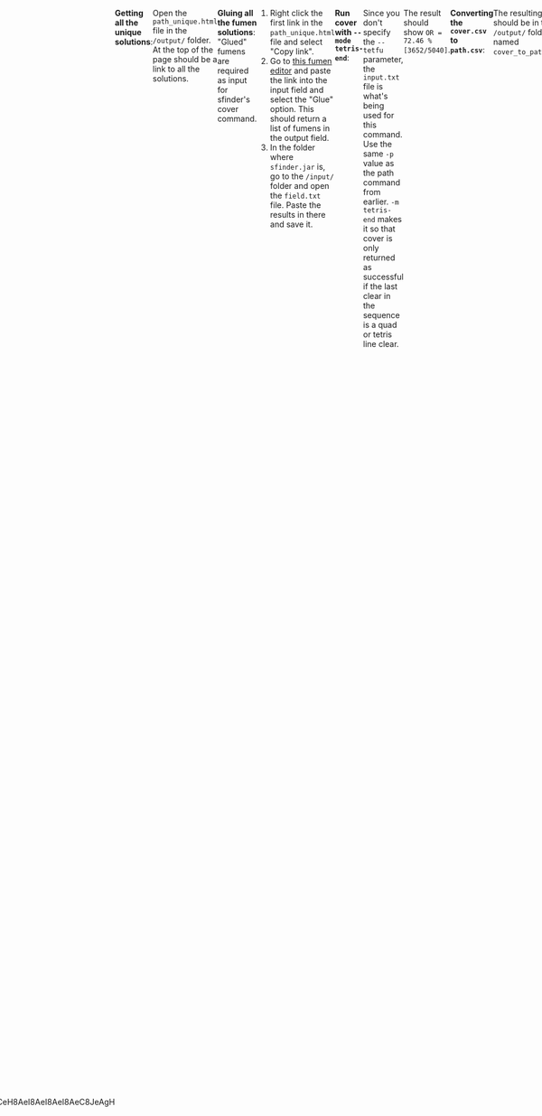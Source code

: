 ```yaml
---
title: Custom Minimals
tags:
- Solution Finder
---
```

<meta name="description" content="Description, installation, and usage of programs that will allow you to find minimals based on a cover.csv output with Hillosanation's Cover-To-Path program." />
<style>
header{max-width: 700px; left: 50%; transform: translateX(-50%); padding: 0 2em;}
body{display: flex; justify-content: center;}
.singlePage{width: -webkit-fill-available; max-width: 700px;}
</style>

## Custom Cover-Based Minimals
A special method of generating minimals, where you can get minimal sets for **maximizing a setup's quad clear chance, T-Spin chance, etc.** by converting solution finder's  [[sfinder-docs/sfinder cover.md|cover]] output into a `path.csv` file, allowing [[sfinder-docs/strict minimals|sfinder-strict-minimal]] to work its magic.
___
## Finding Custom Cover-Based Minimals
This is currently done through [Hillosanation's](https://github.com/Hillosanation/) **Cover-to-Path Script**.

#### Downloading:
1. Download the [Cover-to-Path script](https://cdn.discordapp.com/attachments/569728778985537587/982997795986350110/cover-to-path.py) and place it in the folder where `sfinder.jar` is.
2. Download the [unglueFumen script](https://cdn.discordapp.com/attachments/853378199525916732/982998615909871646/unglueFumen.js) and place it in the folder where `sfinder.jar` is.
___
## Example Path and Usage
<div class="minimal-graphic" style="display: flex; align-items: center;">
<div><p>
    We're going to get the minimal <strong>Quad PC</strong> solutions for this particular board. To do this we'll:
    <ol>
        <li>Get all the unique solutions for the field through path.</li>
        <li>Convert it all to their glued versions.</li>
        <li>Run cover with <code>--mode tetris-end</code>.</li>
        <li>Convert the <code>cover.csv</code> file to <code>path.csv</code>.</li>
        <li>Run sfinder-strict-minimals.</li>
    </ol>
</p></div>
<figfumen style="flex-shrink: 0" clipboard="false" height="9">v115@VgC8GeC8GeC8GeE8CeH8AeI8AeI8AeI8AeC8JeAgH</figfumen>
</div>

**Getting all the unique solutions**:
```{title="Example Path Command"}
Input:
java -jar sfinder.jar path -t v115@VgC8GeC8GeC8GeE8CeH8AeI8AeI8AeI8AeC8JeAgH -p *! -c 8

Output:
...
# Output file
Found path [unique] = 28
Found path [minimal] = 26
```
Open the `path_unique.html` file in the `/output/` folder. At the top of the page should be a link to all the solutions.

**Gluing all the fumen solutions**:<br>
"Glued" fumens are required as input for sfinder's cover command. 
1. Right click the first link in the `path_unique.html` file and select "Copy link".
2. Go to <a href="https://hsterts.github.io/Fumenities/">this fumen editor</a> and paste the link into the input field and select the "Glue" option. This should return a list of fumens in the output field.
3. In the folder where `sfinder.jar` is, go to the `/input/` folder and open the `field.txt` file. Paste the results in there and save it.

**Run cover with `--mode tetris-end`**:
```{title="Example Cover Command"}
java -jar sfinder.jar cover -p *! -m tetris-end
```
Since you don't specify the `--tetfu` parameter, the `input.txt` file is what's being used for this command. Use the same `-p` value as the path command from earlier. `-m tetris-end` makes it so that cover is only returned as successful if the last clear in the sequence is a quad or tetris line clear.

The result should show `OR = 72.46 % [3652/5040]`.

**Converting the `cover.csv` to `path.csv`**:
```{title="Example Cover-to-Path Command}
py cover-to-path.py output/cover.csv
```
The resulting file should be in the `/output/` folder, named `cover_to_path.csv`.

**Running sfinder-strict-minimals**:
If you've installed sfinder-strict-minimals properly, it should just be:
```{title="Example Sfinder-Strict-Minimals Command"}
sfinder-minimal output/cover_to_path.csv
```
The result should tell you that you need **22 solutions**. This means that those **22 solutions are required to reach 72.46% Quad PC chances** for this setup. This is our output.

Afterwards you can open the `path_minimal_strict.md` or get it through Marfung's makeMinimals script.

<div style="text-align: center;">
<fumen size="10" height="9" clipboard="false">v115@VgC8i0BthlC8Rpg0whBtglC8RpQ4ywglE8R4wwH8Q4?I8whI8whI8whC8JeAgWTADX7rDy4CwBFbU9AVVt2AFrvAA</fumen>
<fumen size="10" height="9" clipboard="false">v115@VgC8h0R4ilC8g0R4whglRpC8g0ywAtRpE8wwBtH8At?I8whI8whI8whC8JeAgWTADX7rDy4CwBFbU9AVVt2AFrvAA</fumen>
<fumen size="10" height="9" clipboard="false">v115@VgC8i0whQ4hlC8RpBtR4glC8Rpg0BtQ4glE8ywH8ww?I8whI8whI8whC8JeAgWTADX7rDy4CwBFb85AV1IEBFrvAA</fumen>
<fumen size="10" height="9" clipboard="false">v115@VgC8h0AtwhilC8g0BtR4RpC8g0AtR4glRpE8ywH8ww?I8whI8whI8whC8JeAgWTADX7rDy4CwBFb85AV1IEBFrvAA</fumen>
<fumen size="10" height="9" clipboard="false">v115@VgC8RpQ4BthlC8RpR4BtglC8i0ywglE8g0Q4wwH8wh?I8whI8whI8whC8JeAgWTADX7rDy4CwBFb85AQl2KBFrvAA</fumen>
<fumen size="10" height="9" clipboard="false">v115@VgC8h0R4AtRpC8g0R4BtRpC8g0ywilE8wwAtglH8wh?I8whI8whI8whC8JeAgWTADX7rDy4CwBFb85AQl2KBFrvAA</fumen>
<fumen size="10" height="9" clipboard="false">v115@VgC8RpywAtg0C8RpglwwBtg0C8ilR4h0E8R4AtH8wh?I8whI8whI8whC8JeAgWTADX7rDy4CwBFb85AQl2KBFrvAA</fumen>
<fumen size="10" height="9" clipboard="false">v115@VgC8glQ4ywRpC8glR4wwg0RpC8hlBti0E8Q4BtH8wh?I8whI8whI8whC8JeAgWTADX7rDy4CwBFb85AQl2KBFrvAA</fumen>
<fumen size="10" height="9" clipboard="false">v115@VgC8ilR4RpC8BtR4g0RpC8glBtwwi0E8ywH8whI8wh?I8whI8whC8JeAgWTADX7rDy4CwBFb85AQVk2AFrvAA</fumen>
<fumen size="10" height="9" clipboard="false">v115@VgC8RpBti0C8RpglBtR4C8ilwwR4g0E8ywH8whI8wh?I8whI8whC8JeAgWTADX7rDy4CwBFb85AQVk2AFrvAA</fumen>
<fumen size="10" height="9" clipboard="false">v115@VgC8ywwhAtRpC8g0wwQ4BtRpC8i0AtilE8R4glH8Q4?I8whI8whI8whC8JeAgWSADX7rDy4CwBFbMOBuccRAyfAAA</fumen>
<fumen size="10" height="9" clipboard="false">v115@VgC8RpQ4whywC8RpR4AtwwglC8i0Q4ilE8g0BtH8At?I8whI8whI8whC8JeAgWSADX7rDy4CwBFbMOBuccRAyfAAA</fumen>
<fumen size="10" height="9" clipboard="false">v115@VgC8i0R4hlC8RpywAtglC8Rpg0wwBtglE8R4AtH8wh?I8whI8whI8whC8JeAgWSADX7rDy4CwBFb0KBusnRAyfAAA</fumen>
<fumen size="10" height="9" clipboard="false">v115@VgC8h0BtilC8g0Q4ywRpC8g0R4wwglRpE8Q4BtH8wh?I8whI8whI8whC8JeAgWSADX7rDy4CwBFb0KBusnRAyfAAA</fumen>
<fumen size="10" height="9" clipboard="false">v115@VgC8i0whBtglC8Rpg0R4BtC8RpR4ilE8ywH8wwI8wh?I8whI8whC8JeAgWSADX7rDy4CwBFb0KBOIjRAyfAAA</fumen>
<fumen size="10" height="9" clipboard="false">v115@VgC8g0R4whilC8R4BtglRpC8i0BtRpE8ywH8wwI8wh?I8whI8whC8JeAgWSADX7rDy4CwBFb0KBOIjRAyfAAA</fumen>
<fumen size="10" height="9" clipboard="false">v115@VgC8ywAtQ4hlC8g0wwBtR4glC8i0RpQ4glE8AtRpH8?whI8whI8whI8whC8JeAgWSADX7rDy4CwBFbEEBuCqRAyfAA?A</fumen>
<fumen size="10" height="9" clipboard="false">v115@VgC8h0AtQ4ywC8g0BtR4wwglC8g0AtRpilE8RpQ4H8?whI8whI8whI8whC8JeAgWSADX7rDy4CwBFbEEBuCqRAyfAA?A</fumen>
<fumen size="10" height="9" clipboard="false">v115@VgC8BtRpi0C8ilQ4ywC8glBtR4wwg0E8RpQ4H8whI8?whI8whI8whC8JeAgWSADX7rDy4CwBFbEEBOrwRAyfAAA</fumen>
<fumen size="10" height="9" clipboard="false">v115@VgC8ilRpR4C8ywAti0C8glwwBtR4g0E8AtRpH8whI8?whI8whI8whC8JeAgWSADX7rDy4CwBFbEEBOrwRAyfAAA</fumen>
<fumen size="10" height="9" clipboard="false">v115@VgC8ywRpR4C8ilAti0C8glwwBtR4g0E8AtRpH8whI8?whI8whI8whC8JeAgWSADX7rDy4CwBFbEEBOrwRAyfAAA</fumen>
<fumen size="10" height="9" clipboard="false">v115@VgC8BtRpywC8ilQ4i0C8glBtR4wwg0E8RpQ4H8whI8?whI8whI8whC8JeAgWSADX7rDy4CwBFbEEBOrwRAyfAAA</fumen>
</div>

And that's your output. You can use other `--mode` values for cover to get different outputs, like T-Spin minimals for a certain setup or things like that. Read more about it over at the [[sfinder-docs/sfinder cover|sfinder cover documentation]].

<hr>
<div class="credits">
	<div class="stat">
		<h4>Credits</h4>
		<ul>
			<li><strong>Writer</strong>: Hsterts</li>
			<li><strong>Consultation</strong>: Marfung37, smdbs, torchlight</li>
		</ul>
		<h4>References</h4>
		<ul>
            <li>
                <strong>Custom Cover-Based Minimals</strong>: <a href="https://github.com/Hillosanation/">Hillosanation</a><br>
                <ul><li><a href="https://cdn.discordapp.com/attachments/569728778985537587/982997795986350110/cover-to-path.py">Cover-To-Path Script</a></li></ul>
                <ul><li><a href="https://cdn.discordapp.com/attachments/853378199525916732/982998615909871646/unglueFumen.js">Unglue Fumen Script</a></li></ul>
            </li>
		</ul>
	</div>
</div>